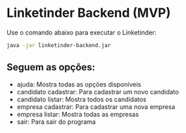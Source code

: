 # Linketinder Backend (MVP)

Use o comando abaixo para executar o Linketinder:

```bash
java -jar linketinder-backend.jar
```

## Seguem as opções:

- ajuda: Mostra todas as opções disponíveis
- candidato cadastrar: Para cadastrar um novo candidato
- candidato listar: Mostra todos os candidatos
- empresa cadastrar: Para cadastrar uma nova empresa
- empresa listar: Mostra todas as empresas
- sair: Para sair do programa
